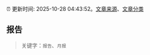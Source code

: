 :alarm_clock: 更新时间: 2025-10-28 04:43:52。[文章来源](/README.md)、[文章分类](/TAGS.md)

## 报告


> 关键字：`报告`、`月报`



